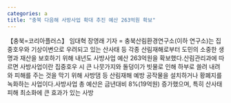 ```yaml
---
categories: a
title: "충북 다음해 사방사업 확대 추진 예산 263억원 확보"
---
```

【충북=코리아플러스】 임대혁 장영래 기자 = 충북산림환경연구소(이하 연구소)는 집중호우와 기상이변으로 우려되고 있는 산사태 등 각종 산림재해로부터 도민의 소중한 생명과 재산을 보호하기 위해 내년도 사방사업 예산 263억원을 확보했다.산림관리과에 따르면 사방사업이란 집중호우 시 큰 나뭇가지와 돌덩이가 빗물로 인해 하부로 쓸려 내려와 피해를 주는 것을 막기 위해 사방댐 등 산림재해 예방 공작물을 설치하거나 황폐지를 녹화하는 사업이다.사방사업 총 예산은 금년대비 8%(19억원) 증가했으며, 특히 산사태 피해 최소화에 큰 효과가 있는 사방
